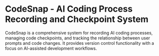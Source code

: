 # CodeSnap - AI Coding Process Recording and Checkpoint System

CodeSnap is a comprehensive system for recording AI coding processes, managing code checkpoints, and tracking the relationship between user prompts and code changes. It provides version control functionality with a focus on AI-assisted development workflows.
